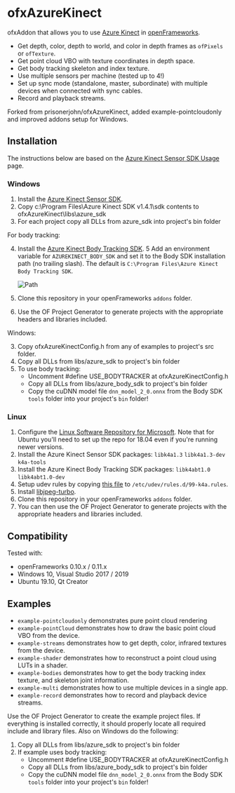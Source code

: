 # ofxAzureKinect

ofxAddon that allows you to use [Azure Kinect](https://azure.microsoft.com/en-us/services/kinect-dk/) in [openFrameworks](https://github.com/openframeworks/openFrameworks).

* Get depth, color, depth to world, and color in depth frames as `ofPixels` or `ofTexture`.
* Get point cloud VBO with texture coordinates in depth space.
* Get body tracking skeleton and index texture.
* Use multiple sensors per machine (tested up to 4!)
* Set up sync mode (standalone, master, subordinate) with multiple devices when connected with sync cables.
* Record and playback streams.

Forked from prisonerjohn/ofxAzureKinect, added example-pointcloudonly and improved addons setup for Windows.

## Installation

The instructions below are based on the [Azure Kinect Sensor SDK Usage](https://github.com/microsoft/Azure-Kinect-Sensor-SDK/blob/develop/docs/usage.md) page.

### Windows

1. Install the [Azure Kinect Sensor SDK](https://docs.microsoft.com/en-us/azure/Kinect-dk/sensor-sdk-download).
2. Copy c:\Program Files\Azure Kinect SDK v1.4.1\sdk contents to ofxAzureKinect\libs\azure_sdk
3. For each project copy all DLLs from azure_sdk into project's bin folder

For body tracking:

4. Install the [Azure Kinect Body Tracking SDK](https://docs.microsoft.com/en-us/azure/Kinect-dk/body-sdk-download).
5 Add an environment variable for `AZUREKINECT_BODY_SDK` and set it to the Body SDK installation path (no trailing slash). The default is `C:\Program Files\Azure Kinect Body Tracking SDK`.

	![Path](Install-Path.png)

1. Clone this repository in your openFrameworks `addons` folder.
2. Use the OF Project Generator to generate projects with the appropriate headers and libraries included.

Windows:
 
3. Copy ofxAzureKinectConfig.h from any of examples to project's src folder.
4. Copy all DLLs from libs/azure_sdk to project's bin folder
5. To use body tracking:
    - Uncomment #define USE_BODYTRACKER at ofxAzureKinectConfig.h
    - Copy all DLLs from libs/azure_body_sdk to project's bin folder
    - Copy the cuDNN model file `dnn_model_2_0.onnx` from the Body SDK `tools` folder into your project's `bin` folder!

### Linux

1. Configure the [Linux Software Repository for Microsoft](https://docs.microsoft.com/en-us/windows-server/administration/linux-package-repository-for-microsoft-software). Note that for Ubuntu you'll need to set up the repo for 18.04 even if you're running newer versions.
2. Install the Azure Kinect Sensor SDK packages: `libk4a1.3` `libk4a1.3-dev` `k4a-tools`
3. Install the Azure Kinect Body Tracking SDK packages: `libk4abt1.0` `libk4abt1.0-dev`
4. Setup udev rules by copying [this file](https://github.com/microsoft/Azure-Kinect-Sensor-SDK/blob/develop/scripts/99-k4a.rules) to `/etc/udev/rules.d/99-k4a.rules`.
5. Install [libjpeg-turbo](https://sourceforge.net/projects/libjpeg-turbo/).
6. Clone this repository in your openFrameworks `addons` folder.
7. You can then use the OF Project Generator to generate projects with the appropriate headers and libraries included. 

## Compatibility

Tested with: 
* openFrameworks 0.10.x / 0.11.x
* Windows 10, Visual Studio 2017 / 2019
* Ubuntu 19.10, Qt Creator

## Examples

* `example-pointcloudonly` demonstrates pure point cloud rendering
* `example-pointCloud` demonstrates how to draw the basic point cloud VBO from the device.
* `example-streams` demonstrates how to get depth, color, infrared textures from the device.
* `example-shader` demonstrates how to reconstruct a point cloud using LUTs in a shader.
* `example-bodies` demonstrates how to get the body tracking index texture, and skeleton joint information.
* `example-multi` demonstrates how to use multiple devices in a single app.
* `example-record` demonstrates how to record and playback device streams.

Use the OF Project Generator to create the example project files. If everything is installed correctly, it should properly locate all required include and library files.
Also on Windows do the following:
1. Copy all DLLs from libs/azure_sdk to project's bin folder
2. If example uses body tracking:
    - Uncomment #define USE_BODYTRACKER at ofxAzureKinectConfig.h
    - Copy all DLLs from libs/azure_body_sdk to project's bin folder
    - Copy the cuDNN model file `dnn_model_2_0.onnx` from the Body SDK `tools` folder into your project's `bin` folder!
